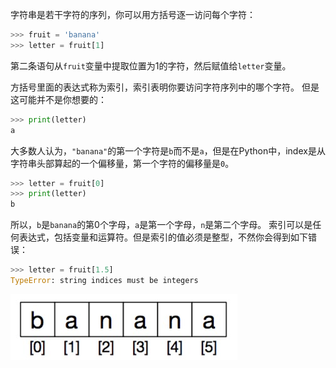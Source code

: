 字符串是若干字符的序列，你可以用方括号逐一访问每个字符：
```python
>>> fruit = 'banana'
>>> letter = fruit[1]
```
第二条语句从`fruit`变量中提取位置为1的字符，然后赋值给`letter`变量。

方括号里面的表达式称为索引，索引表明你要访问字符序列中的哪个字符。
但是这可能并不是你想要的：
```python
>>> print(letter)
a
```

大多数人认为，`"banana"`的第一个字符是`b`而不是`a`，但是在Python中，index是从字符串头部算起的一个偏移量，第一个字符的偏移量是`0`。
```python
>>> letter = fruit[0]
>>> print(letter)
b
```
所以，`b`是`banana`的第0个字母，`a`是第一个字母，`n`是第二个字母。
索引可以是任何表达式，包括变量和运算符。但是索引的值必须是整型，不然你会得到如下错误：
```python
>>> letter = fruit[1.5]
TypeError: string indices must be integers
```
![](/assets/EEBEF35D-E860-4551-8EFB-5AA7AD807F09.png)



